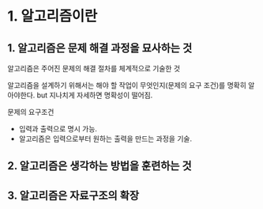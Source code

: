 # 1. 알고리즘이란

## 1. 알고리즘은 문제 해결 과정을 묘사하는 것

알고리즘은 주어진 문제의 해결 절차를 체계적으로 기술한 것

알고리즘을 설계하기 위해서는 해야 할 작업이 무엇인지(문제의 요구 조건)를 명확히 알아야한다.
but 지나치게 자세하면 명확성이 떨어짐.

문제의 요구조건
- 입력과 출력으로 명시 가능.
- 알고리즘은 입력으로부터 원하는 출력을 만드는 과정을 기술.

## 2. 알고리즘은 생각하는 방법을 훈련하는 것


## 3. 알고리즘은 자료구조의 확장